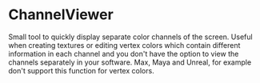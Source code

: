 # ChannelViewer
 Small tool to quickly display separate color channels of the screen. Useful when creating textures or editing vertex colors which contain different information in each channel and you don't have the option to view the channels separately in your software. Max, Maya and Unreal, for example don't support this function for vertex colors.
